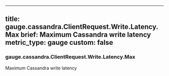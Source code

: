 
---
title: gauge.cassandra.ClientRequest.Write.Latency.Max
brief: Maximum Cassandra write latency
metric_type: gauge
custom: false
---
### gauge.cassandra.ClientRequest.Write.Latency.Max

Maximum Cassandra write latency
